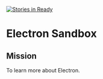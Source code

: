 [![Stories in Ready](https://badge.waffle.io/JustinSchuyler/electron-sandbox.png?label=ready&title=Ready)](https://waffle.io/JustinSchuyler/electron-sandbox)
# Electron Sandbox
## Mission
To learn more about Electron.

